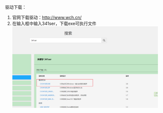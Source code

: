 驱动下载：
1. 官网下载驱动：http://www.wch.cn/
2. 在输入框中输入341ser，下载exe可执行文件![Img](https://raw.githubusercontent.com/liutongke/Image-Hosting/master/images/yank-note-picgo-img-20230630132244.png)
